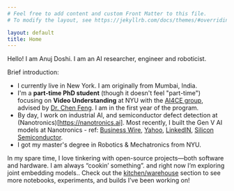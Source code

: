 ```yaml
---
# Feel free to add content and custom Front Matter to this file.
# To modify the layout, see https://jekyllrb.com/docs/themes/#overriding-theme-defaults

layout: default
title: Home
---
```



<!-- # Anuj Doshi -->

Hello! I am Anuj Doshi. I am an AI researcher, engineer and roboticist.

Brief introduction:
- I currently live in New York. I am originally from Mumbai, India.
- I'm a __part-time PhD student__ (though it doesn't feel "part-time") focusing on __Video Understanding__ at NYU with the [AI4CE group](https://ai4ce.github.io), advised by [Dr. Chen Feng](https://engineering.nyu.edu/faculty/chen-feng). I am in the first year of the program.  
- By day, I work on industrial AI, and semiconductor defect detection at (Nanotronics)[https://nanotronics.ai]. Most recently, I built the Gen V AI models at Nanotronics - ref: [Business Wire](https://www.businesswire.com/news/home/20240711505764/en/Nanotronics-Unveils-Groundbreaking-Gen-V-AI-Model-and-Two-New-Affordable-Inspection-Products-—-Set-to-Transform-Global-Manufacturing), [Yahoo](https://finance.yahoo.com/news/nanotronics-unveils-groundbreaking-gen-v-130000159.html), [LinkedIN](https://www.linkedin.com/posts/anujndoshi_nanotronics-unveils-groundbreaking-gen-v-activity-7218932431582593026-iB3i/), [Silicon Semiconductor](https://www.google.com/url?sa=t&source=web&rct=j&opi=89978449&url=https://siliconsemiconductor.net/video/524/Nanotronics_unveils_Gen_V_AI_Model&ved=2ahUKEwiAnbjU9r6KAxVEGVkFHWtpJZMQtwJ6BAgFEAI&usg=AOvVaw2eAx1SZ0AYXq4KOAz3aDPu). 
- I got my master's degree in Robotics & Mechatronics from NYU. 

In my spare time, I love tinkering with open-source projects—both software and hardware. I am always “cookin’ something”. and right now I’m exploring joint embedding models.. Check out the [kitchen/warehouse](/kitchen) section to see more notebooks, experiments, and builds I’ve been working on!


